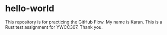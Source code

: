 # hello-world
This repository is for practicing the GitHub Flow.
My name is Karan. This is a Rust test assignment for YWCC307. Thank you.
